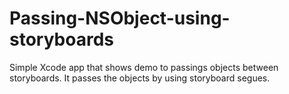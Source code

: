 Passing-NSObject-using-storyboards
==================================

Simple Xcode app that shows demo to passings objects between storyboards.
It passes the objects by using storyboard segues.
